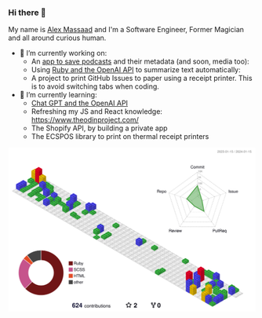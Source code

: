 ### Hi there 👋

My name is [Alex Massaad](https://www.massaad.ca/) and I'm a Software Engineer, Former Magician and all around curious human.

- 🔭 I’m currently working on:
  - An [app to save podcasts](https://github.com/amassaad/podcast_vault) and their metadata (and soon, media too): 
  - Using [Ruby and the OpenAI API](https://github.com/amassaad/honey-ai-shrunk-the-kids) to summarize text automatically: 
  - A project to print GitHub Issues to paper using a receipt printer. This is to avoid switching tabs when coding.
- 🌱 I’m currently learning:
  - [Chat GPT and the OpenAI API](https://github.com/amassaad/honey-ai-shrunk-the-kids)
  - Refreshing my JS and React knowledge: https://www.theodinproject.com/
  - The Shopify API, by building a private app
  - The ECSPOS library to print on thermal receipt printers


![](./profile-3d-contrib/profile-gitblock.svg)

<!--
**amassaad/amassaad** is a ✨ _special_ ✨ repository because its `README.md` (this file) appears on your GitHub profile.

Here are some ideas to get you started:

- 🔭 I’m currently working on ...
- 🌱 I’m currently learning ...
- 👯 I’m looking to collaborate on ...
- 🤔 I’m looking for help with ...
- 💬 Ask me about ...
- 📫 How to reach me: ...
- 😄 Pronouns: ...
- ⚡ Fun fact: ...
-->

